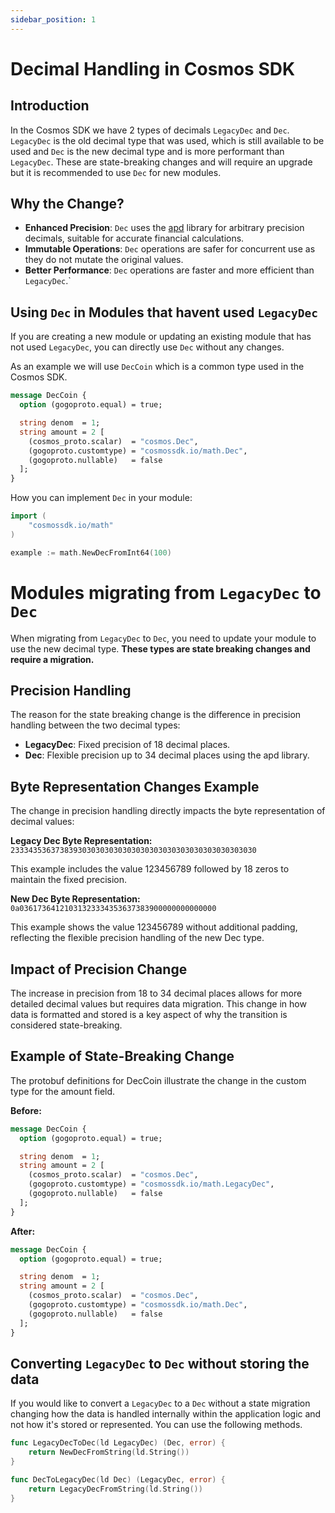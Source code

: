 ```yaml
---
sidebar_position: 1
---
```

# Decimal Handling in Cosmos SDK

## Introduction

In the Cosmos SDK we have 2 types of decimals `LegacyDec` and `Dec`. `LegacyDec` is the old decimal type that was used, which is still available to be used and `Dec` is the new decimal type and is more performant than `LegacyDec`. These are state-breaking changes and will require an upgrade but it is recommended to use `Dec` for new modules.

## Why the Change?

* **Enhanced Precision**: `Dec` uses the [apd](https://github.com/cockroachdb/apd) library for arbitrary precision decimals, suitable for accurate financial calculations.
* **Immutable Operations**: `Dec` operations are safer for concurrent use as they do not mutate the original values.
* **Better Performance**: `Dec` operations are faster and more efficient than `LegacyDec`.`

## Using `Dec` in Modules that havent used `LegacyDec`

If you are creating a new module or updating an existing module that has not used `LegacyDec`, you can directly use `Dec` without any changes.

As an example we will use `DecCoin` which is a common type used in the Cosmos SDK.


```protobuf
message DecCoin {
  option (gogoproto.equal) = true;

  string denom  = 1;
  string amount = 2 [
    (cosmos_proto.scalar)  = "cosmos.Dec",
    (gogoproto.customtype) = "cosmossdk.io/math.Dec",
    (gogoproto.nullable)   = false
  ];
}
```

How you can implement `Dec` in your module:

```go
import (
	"cosmossdk.io/math"
)

example := math.NewDecFromInt64(100)
```

# Modules migrating from `LegacyDec` to `Dec`

When migrating from `LegacyDec` to `Dec`, you need to update your module to use the new decimal type. **These types are state breaking changes and require a migration.**

## Precision Handling

The reason for the state breaking change is the difference in precision handling between the two decimal types:

* **LegacyDec**: Fixed precision of 18 decimal places.
* **Dec**: Flexible precision up to 34 decimal places using the apd library.

## Byte Representation Changes Example

The change in precision handling directly impacts the byte representation of decimal values:

**Legacy Dec Byte Representation:**
`2333435363738393030303030303030303030303030303030303030`

This example includes the value 123456789 followed by 18 zeros to maintain the fixed precision.

**New Dec Byte Representation:**
`0a03617364121031323334353637383900000000000000`

This example shows the value 123456789 without additional padding, reflecting the flexible precision handling of the new Dec type.

## Impact of Precision Change

The increase in precision from 18 to 34 decimal places allows for more detailed decimal values but requires data migration. This change in how data is formatted and stored is a key aspect of why the transition is considered state-breaking.

## Example of State-Breaking Change

The protobuf definitions for DecCoin illustrate the change in the custom type for the amount field.

**Before:**

```protobuf
message DecCoin {
  option (gogoproto.equal) = true;

  string denom  = 1;
  string amount = 2 [
    (cosmos_proto.scalar)  = "cosmos.Dec",
    (gogoproto.customtype) = "cosmossdk.io/math.LegacyDec",
    (gogoproto.nullable)   = false
  ];
}
```

**After:**

```protobuf
message DecCoin {
  option (gogoproto.equal) = true;

  string denom  = 1;
  string amount = 2 [
    (cosmos_proto.scalar)  = "cosmos.Dec",
    (gogoproto.customtype) = "cosmossdk.io/math.Dec",
    (gogoproto.nullable)   = false
  ];
}
```

## Converting `LegacyDec` to `Dec` without storing the data

If you would like to convert a `LegacyDec` to a `Dec` without a state migration changing how the data is handled internally within the application logic and not how it's stored or represented. You can use the following methods.

```go
func LegacyDecToDec(ld LegacyDec) (Dec, error) {
    return NewDecFromString(ld.String())
}
```

```go
func DecToLegacyDec(ld Dec) (LegacyDec, error) {
    return LegacyDecFromString(ld.String())
}
```


